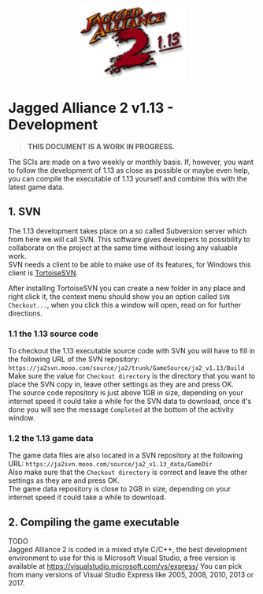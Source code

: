 <p align="center">
  <img src="113.png" alt="Jagged Alliance 2 1.13">
</p>

# Jagged Alliance 2 v1.13 - Development
> **THIS DOCUMENT IS A WORK IN PROGRESS.**

The SCIs are made on a two weekly or monthly basis. If, however, you want to follow the development of 1.13 as close as possible or maybe even help, you can compile the executable of 1.13 yourself and combine this with the latest game data.

## 1. SVN
The 1.13 development takes place on a so called Subversion server which from here we will call SVN. This software gives developers to possibility to collaborate on the project at the same time without losing any valuable work.  
SVN needs a client to be able to make use of its features, for Windows this client is [TortoiseSVN](https://tortoisesvn.net/downloads.html).

After installing TortoiseSVN you can create a new folder in any place and right click it, the context menu should show you an option called `SVN Checkout...`, when you click this a window will open, read on for further directions.

### 1.1 the 1.13 source code
To checkout the 1.13 executable source code with SVN you will have to fill in the following URL of the SVN repository: `https://ja2svn.mooo.com/source/ja2/trunk/GameSource/ja2_v1.13/Build`  
Make sure the value for `Checkout directory` is the directory that you want to place the SVN copy in, leave other settings as they are and press OK.  
The source code repository is just above 1GB in size, depending on your internet speed it could take a while for the SVN data to download, once it's done you will see the message `Completed` at the bottom of the activity window.

### 1.2 the 1.13 game data
The game data files are also located in a SVN repository at the following URL: `https://ja2svn.mooo.com/source/ja2_v1.13_data/GameDir`  
Also make sure that the `Checkout directory` is correct and leave the other settings as they are and press OK.  
The game data repository is close to 2GB in size, depending on your internet speed it could take a while to download.

## 2. Compiling the game executable
TODO  
Jagged Alliance 2 is coded in a mixed style C/C++, the best development environment to use for this is Microsoft Visual Studio, a free version is available at https://visualstudio.microsoft.com/vs/express/
You can pick from many versions of Visual Studio Express like 2005, 2008, 2010, 2013 or 2017.
